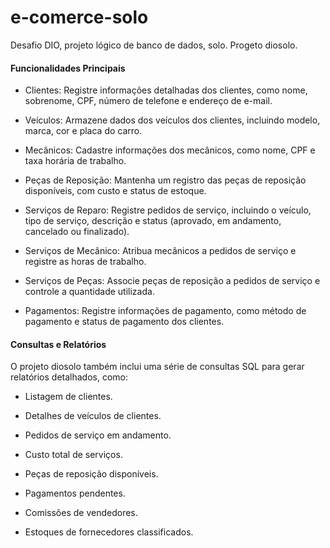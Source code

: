 # e-comerce-solo
Desafio DIO, projeto lógico de banco de dados, solo. Progeto diosolo.

#### Funcionalidades Principais

* Clientes: Registre informações detalhadas dos clientes, como nome, sobrenome, CPF, número de telefone e endereço de e-mail.

* Veículos: Armazene dados dos veículos dos clientes, incluindo modelo, marca, cor e placa do carro.

* Mecânicos: Cadastre informações dos mecânicos, como nome, CPF e taxa horária de trabalho.

* Peças de Reposição: Mantenha um registro das peças de reposição disponíveis, com custo e status de estoque.

* Serviços de Reparo: Registre pedidos de serviço, incluindo o veículo, tipo de serviço, descrição e status (aprovado, em andamento, cancelado ou finalizado).

* Serviços de Mecânico: Atribua mecânicos a pedidos de serviço e registre as horas de trabalho.

* Serviços de Peças: Associe peças de reposição a pedidos de serviço e controle a quantidade utilizada.

* Pagamentos: Registre informações de pagamento, como método de pagamento e status de pagamento dos clientes.

#### Consultas e Relatórios

O projeto diosolo também inclui uma série de consultas SQL para gerar relatórios detalhados, como:

* Listagem de clientes.

* Detalhes de veículos de clientes.

* Pedidos de serviço em andamento.

* Custo total de serviços.

* Peças de reposição disponíveis.

* Pagamentos pendentes.

* Comissões de vendedores.

* Estoques de fornecedores classificados.
